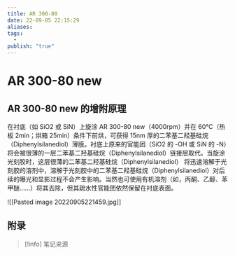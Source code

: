 ```yaml
---
title: AR 300-80
date: 22-09-05 22:15:29
aliases: 
tags:
  - 
publish: "true"
---
```


# AR 300-80 new

## AR 300-80 new 的增附原理

在衬底（如 SiO2 或 SiN）上旋涂 AR 300-80 new（4000rpm）并在 60℃（热板 2min；烘箱 25min）条件下前烘，可获得 15nm 厚的二苯基二羟基硅烷（Diphenylsilanediol）薄膜。衬底上原来的官能团（SiO2 的 -OH 或 SiN 的 -N）将会被很薄的一层二苯基二羟基硅烷（Diphenylsilanediol）链接层取代。当旋涂光刻胶时，这层很薄的二苯基二羟基硅烷（Diphenylsilanediol） 将迅速溶解于光刻胶的溶剂中，溶解于光刻胶中的二苯基二羟基硅烷（Diphenylsilanediol）对后续的曝光和显影过程不会产生影响。当然也可使用有机溶剂（如，丙酮、乙醇、苯甲醚……）将其去除，但其疏水性官能团依然保留在衬底表面。

![[Pasted image 20220905221459.jpg]]



## 附录
> [!info] 笔记来源
> 

